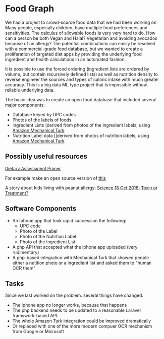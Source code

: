 # Food Graph

We had a project to crowd-source food data that we had been working on. Many people, espeically children, have mutliple food preferences and sensitivities. The calculus of allowable foods is very very hard to do. How can a person be both Vegan and Halal? Vegetarian and avoiding avocados because of an allergy? The potential combinations can easily be resolved with a commercial-grade food database, but we wanted to create a proliferation of targeted diet apps by providing the underlying food ingredient and health calculations in an automated fashion. 

It is possible to use the forced ordering (ingredient lists are ordered by volume, but contain recursively defined lists) as well as nutrition density to reverse engineer the sources and types of caloric intake with much greater accuracy. This is a big data ML type project that is impossible without reliable underlying data. 

The basic idea was to create an open food database that included several major components:

* Database keyed by UPC codes 
* Photos of the labels of foods
* Ingredient Lists (derived from photos of the ingredient labels, using [Amazon Mechanical Turk](https://www.mturk.com/)
* Nutrition Label data )(derived from photos of nutrition labels, using [Amazon Mechanical Turk](https://www.mturk.com/)

## Possibly useful resources

[Dietary Assessment Primer](https://dietassessmentprimer.cancer.gov/)

For example make an open source version of [this](https://www.esha.com/)

A story about kids living  with peanut allergy: [Science 18 Oct 2018: Toxin or Treatment?](http://science.sciencemag.org/content/362/6412/278?utm_campaign=toc_sci-mag_2018-10-18&et_rid=33803475&et_cid=2435885)

## Software Components

* An Iphone app that took rapid succession the following:
  * UPC code
  * Photo of the Label
  * Photo of the Nutirtion Label 
  * Photo of the Ingredient List
* A php API that accepted what the iphone app uploaded (very rudimentary)
* A php-based integration with Mechanical Turk that showed people either a nutition photo or a ingredient list and asked them to "human OCR them"

## Tasks

Since we last worked on the problem. several things have changed.

* The iphone app no longer works, because that happens
* The php backend needs to be updated to a reasonable Laravel framswork-based API. 
* The whole Amazon Turk integration could be improved dramatically
* Or replaced with one of the more modern compuer OCR mechanism from Google or Microsoft


